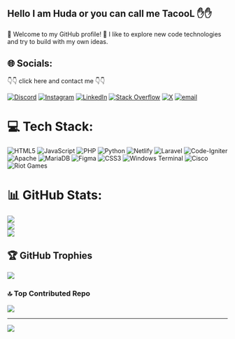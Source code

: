 ## Hello I am Huda or you can call me TacooL ✋✋

👋 Welcome to my GitHub profile!
👋 I like to explore new code technologies and try to build with my own ideas.

## 🌐 Socials:

👇👇 click here and contact me 👇👇


[![Discord](https://img.shields.io/badge/Discord-%237289DA.svg?logo=discord&logoColor=white)](https://discord.gg/TaCooL#huhu2) [![Instagram](https://img.shields.io/badge/Instagram-%23E4405F.svg?logo=Instagram&logoColor=white)](https://instagram.com/coolhuhu2) [![LinkedIn](https://img.shields.io/badge/LinkedIn-%230077B5.svg?logo=linkedin&logoColor=white)](https://linkedin.com/in/muhammad-miftahul-huda-215b0229b) [![Stack Overflow](https://img.shields.io/badge/-Stackoverflow-FE7A16?logo=stack-overflow&logoColor=white)](https://stackoverflow.com/users/19822838) [![X](https://img.shields.io/badge/X-black.svg?logo=X&logoColor=white)](https://x.com/Huhuh21) [![email](https://img.shields.io/badge/Email-D14836?logo=gmail&logoColor=white)](mailto:miftahh23233@gmail.com)

# 💻 Tech Stack:

![HTML5](https://img.shields.io/badge/html5-%23E34F26.svg?style=for-the-badge&logo=html5&logoColor=white) ![JavaScript](https://img.shields.io/badge/javascript-%23323330.svg?style=for-the-badge&logo=javascript&logoColor=%23F7DF1E) ![PHP](https://img.shields.io/badge/php-%23777BB4.svg?style=for-the-badge&logo=php&logoColor=white) ![Python](https://img.shields.io/badge/python-3670A0?style=for-the-badge&logo=python&logoColor=ffdd54) ![Netlify](https://img.shields.io/badge/netlify-%23000000.svg?style=for-the-badge&logo=netlify&logoColor=#00C7B7) ![Laravel](https://img.shields.io/badge/laravel-%23FF2D20.svg?style=for-the-badge&logo=laravel&logoColor=white) ![Code-Igniter](https://img.shields.io/badge/CodeIgniter-%23EF4223.svg?style=for-the-badge&logo=codeIgniter&logoColor=white) ![Apache](https://img.shields.io/badge/apache-%23D42029.svg?style=for-the-badge&logo=apache&logoColor=white) ![MariaDB](https://img.shields.io/badge/MariaDB-003545?style=for-the-badge&logo=mariadb&logoColor=white) ![Figma](https://img.shields.io/badge/figma-%23F24E1E.svg?style=for-the-badge&logo=figma&logoColor=white) ![CSS3](https://img.shields.io/badge/css3-%231572B6.svg?style=for-the-badge&logo=css3&logoColor=white) ![Windows Terminal](https://img.shields.io/badge/Windows%20Terminal-%234D4D4D.svg?style=for-the-badge&logo=windows-terminal&logoColor=white) ![Cisco](https://img.shields.io/badge/cisco-%23049fd9.svg?style=for-the-badge&logo=cisco&logoColor=black) ![Riot Games](https://img.shields.io/badge/riotgames-D32936.svg?style=for-the-badge&logo=riotgames&logoColor=white)

# 📊 GitHub Stats:

![](https://github-readme-stats.vercel.app/api?username=Miftahulhud2&theme=dark&hide_border=false&include_all_commits=false&count_private=false)<br/>
![](https://nirzak-streak-stats.vercel.app/?user=Miftahulhud2&theme=dark&hide_border=false)<br/>
![](https://github-readme-stats.vercel.app/api/top-langs/?username=Miftahulhud2&theme=dark&hide_border=false&include_all_commits=false&count_private=false&layout=compact)

## 🏆 GitHub Trophies

![](https://github-profile-trophy.vercel.app/?username=Miftahulhud2&theme=radical&no-frame=false&no-bg=true&margin-w=4)

### 🔝 Top Contributed Repo

![](https://github-contributor-stats.vercel.app/api?username=Miftahulhud2&limit=5&theme=dark&combine_all_yearly_contributions=true)

---

[![](https://visitcount.itsvg.in/api?id=Miftahulhud2&icon=0&color=0)](https://visitcount.itsvg.in)
